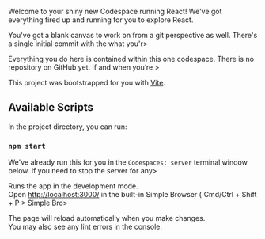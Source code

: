 
Welcome to your shiny new Codespace running React! We've got everything fired up and running for you to explore React.

You've got a blank canvas to work on from a git perspective as well. There's a single initial commit with the what you'r>

Everything you do here is contained within this one codespace. There is no repository on GitHub yet. If and when you’re >

This project was bootstrapped for you with [Vite](https://vitejs.dev/).

## Available Scripts

In the project directory, you can run:

### `npm start`

We've already run this for you in the `Codespaces: server` terminal window below. If you need to stop the server for any>

Runs the app in the development mode.\
Open [http://localhost:3000/](http://localhost:3000/) in the built-in Simple Browser (`Cmd/Ctrl + Shift + P > Simple Bro>

The page will reload automatically when you make changes.\
You may also see any lint errors in the console.

